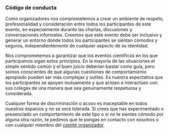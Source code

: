 ### Código de conducta

Como organizadores nos comprometemos a crear un ambiente de respeto, 
profesionalidad y consideración entre todos los participantes de este evento, en 
especialmente durante las charlas, discusiones y conversaciones informales. Creemos que 
este evento debe ser inclusivo y generar un entorno donde todos los 
participantes se siéntan cómodos y seguros, independientemente de cualquier
aspecto de su identidad. 

Nos comprometemos a garantizar que los eventos científicos en los que 
participamos sigan estos principios. En la mayoría de las situaciones 
el simple sentido común y el buen juicio deberían bastar como guía, 
pero somos conscientes de que algunas cuestiones de comportamiento 
apropiado pueden ser más complejas y sutiles. Es nuestra expectativa que 
los participantes se apoyen mutuamente y que actúen e interactúen
con sus colegas de una manera que sea genuinamente respetuosa y considerada. 
 
Cualquier forma de discriminación o acoso es inaceptable en todos nuestros espacios 
y no se será tolerada. Si crees que has experimentado o presenciado un comportamiento 
de este tipo o si no te sientes cómodo por alguna otra razón, 
te pedimos que te pongas en contacto con nosotros o con cualquier miembro del [comité organizador](https://crossroads-2023.github.io/organization.html). 